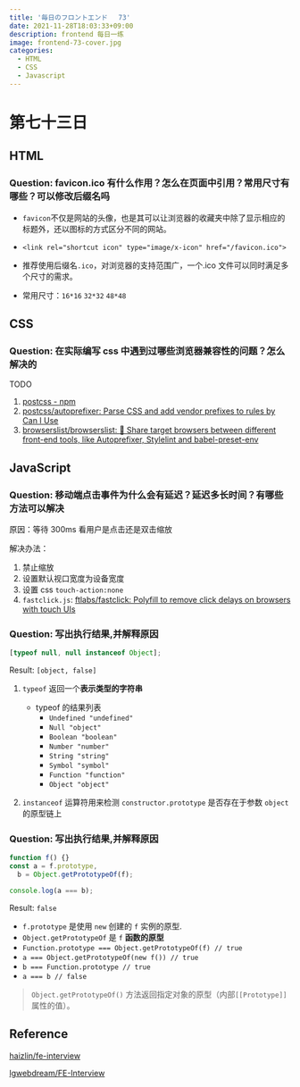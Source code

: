 ```yaml
---
title: '毎日のフロントエンド　 73'
date: 2021-11-28T18:03:33+09:00
description: frontend 每日一练
image: frontend-73-cover.jpg
categories:
  - HTML
  - CSS
  - Javascript
---
```


# 第七十三日

## HTML

### **Question:** favicon.ico 有什么作用？怎么在页面中引用？常用尺寸有哪些？可以修改后缀名吗

- `favicon`不仅是网站的头像，也是其可以让浏览器的收藏夹中除了显示相应的标题外，还以图标的方式区分不同的网站。

- `<link rel="shortcut icon" type="image/x-icon" href="/favicon.ico">`

- 推荐使用后缀名`.ico`，对浏览器的支持范围广，一个.ico 文件可以同时满足多个尺寸的需求。

- 常用尺寸：`16*16` `32*32` `48*48`

## CSS

### **Question:** 在实际编写 css 中遇到过哪些浏览器兼容性的问题？怎么解决的

TODO

1. [postcss - npm](https://www.npmjs.com/package/postcss)
2. [postcss/autoprefixer: Parse CSS and add vendor prefixes to rules by Can I Use](https://github.com/postcss/autoprefixer)
3. [browserslist/browserslist: 🦔 Share target browsers between different front-end tools, like Autoprefixer, Stylelint and babel-preset-env](https://github.com/browserslist/browserslist)

## JavaScript

### **Question:** 移动端点击事件为什么会有延迟？延迟多长时间？有哪些方法可以解决

原因：等待 300ms 看用户是点击还是双击缩放

解决办法：

1. 禁止缩放
2. 设置默认视口宽度为设备宽度
3. 设置 css `touch-action:none`
4. `fastclick.js`: [ftlabs/fastclick: Polyfill to remove click delays on browsers with touch UIs](https://github.com/ftlabs/fastclick)

### **Question:** 写出执行结果,并解释原因

```js
[typeof null, null instanceof Object];
```

Result: `[object, false]`

1. `typeof` 返回一个**表示类型的字符串**

   - typeof 的结果列表
     - `Undefined "undefined"`
     - `Null "object"`
     - `Boolean "boolean"`
     - `Number "number"`
     - `String "string"`
     - `Symbol "symbol"`
     - `Function "function"`
     - `Object "object"`

2. `instanceof` 运算符用来检测 `constructor.prototype` 是否存在于参数 `object` 的原型链上

### **Question:** 写出执行结果,并解释原因

```js
function f() {}
const a = f.prototype,
  b = Object.getPrototypeOf(f);

console.log(a === b);
```

Result: `false`

- `f.prototype` 是使用 `new` 创建的 `f` 实例的原型.
- `Object.getPrototypeOf` 是 `f` **函数的原型**
- `Function.prototype === Object.getPrototypeOf(f) // true`
- `a === Object.getPrototypeOf(new f()) // true`
- `b === Function.prototype // true`
- `a === b // false`

> `Object.getPrototypeOf()` 方法返回指定对象的原型（内部`[[Prototype]]`属性的值）。

## Reference

[haizlin/fe-interview](https://github.com/haizlin/fe-interview)

[lgwebdream/FE-Interview ](https://github.com/lgwebdream/FE-Interview)
